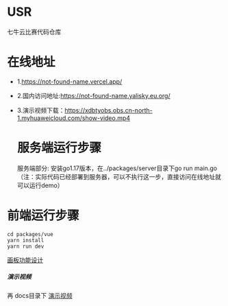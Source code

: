 # USR

七牛云比赛代码仓库

# 在线地址

- 1.https://not-found-name.vercel.app/

- 2.国内访问地址:https://not-found-name.yalisky.eu.org/

- 3.演示视频下载：https://xdbtyobs.obs.cn-north-1.myhuaweicloud.com/show-video.mp4
  
  # 服务端运行步骤
  
  服务端部分: 安装go1.17版本，在../packages/server目录下go run main.go （注：实际代码已经部署到服务器，可以不执行这一步，直接访问在线地址就可以运行demo）

# 前端运行步骤

```shell
cd packages/vue
yarn install
yarn run dev
```

[画板功能设计](./docs//%E7%94%BB%E6%9D%BF%E5%8A%9F%E8%83%BD%E8%AE%BE%E8%AE%A1.md)

##### 演示视频

再 docs目录下
[演示视频](./docs/%E6%BC%94%E7%A4%BA%E8%A7%86%E9%A2%91.mp4)
